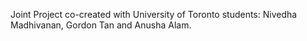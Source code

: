 Joint Project co-created with University of Toronto students: Nivedha Madhivanan, Gordon Tan and Anusha Alam.
